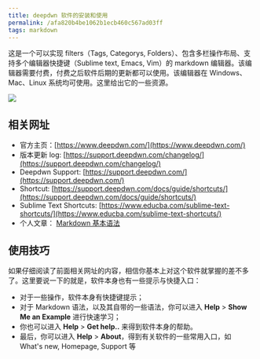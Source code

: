 ```yaml
---
title: deepdwn 软件的安装和使用
permalink: /afa820b4be1062b1ecb460c567ad03ff
tags: markdown
---
```


这是一个可以实现 filters（Tags, Categorys, Folders）、包含多栏操作布局、支持多个编辑器快捷键（Sublime text, Emacs, Vim）的 markdown 编辑器。该编辑器需要付费，付费之后软件后期的更新都可以使用。该编辑器在 Windows、Mac、Linux 系统均可使用。这里给出它的一些资源。

![](https://www.deepdwn.com/images/screenshot.png)

<!--more-->

## 相关网址

- 官方主页：[https://www.deepdwn.com/](https://www.deepdwn.com/)
- 版本更新 log: [https://support.deepdwn.com/changelog/](https://support.deepdwn.com/changelog/)
- Deepdwn Support: [https://support.deepdwn.com/](https://support.deepdwn.com/)
- Shortcut: [https://support.deepdwn.com/docs/guide/shortcuts/](https://support.deepdwn.com/docs/guide/shortcuts/)
- Sublime Text Shortcuts: [https://www.educba.com/sublime-text-shortcuts/](https://www.educba.com/sublime-text-shortcuts/)
- 个人文章： [Markdown 基本语法](https://meiting-wang.github.io/f92a862f75690eaa7512b5a1a840bc37)

## 使用技巧

如果仔细阅读了前面相关网址的内容，相信你基本上对这个软件就掌握的差不多了。这里要说一下的就是，软件本身也有一些提示与快捷入口：

- 对于一些操作，软件本身有快捷键提示；
- 对于 Markdown 语法，以及其自带的一些语法，你可以进入 **Help** > **Show Me an Example** 进行快速学习；
- 你也可以进入 **Help** > **Get help..** 来得到软件本身的帮助。
- 最后，你可以进入 **Help** > **About**，得到有关软件的一些常用入口，如 What's new, Homepage, Support 等

















